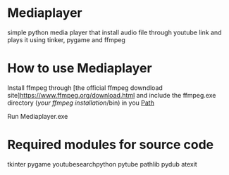 # Mediaplayer
simple python media player that install audio file through youtube link and plays it using tinker, pygame and ffmpeg

# How to use Mediaplayer
Install ffmpeg through [the official ffmpeg downdload site]https://www.ffmpeg.org/download.html and include the ffmpeg.exe directory (*your ffmpeg installation*/bin) in you [Path](https://www.architectryan.com/2018/03/17/add-to-the-path-on-windows-10/)

Run Mediaplayer.exe

# Required modules for source code
tkinter
pygame
youtubesearchpython
pytube
pathlib
pydub
atexit
